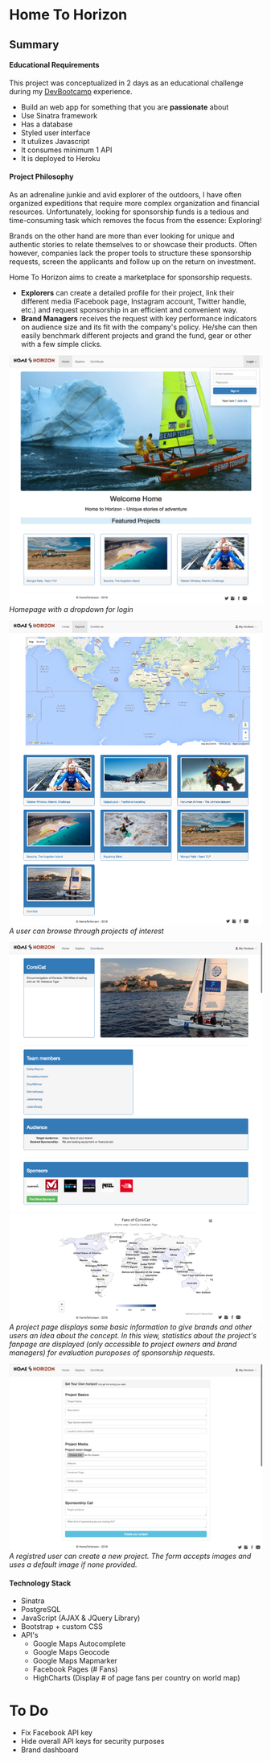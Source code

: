 # Home To Horizon

## Summary
#### Educational Requirements
This project was conceptualized in 2 days as an educational challenge during my [DevBootcamp](http://devbootcamp.com) experience. 
* Build an web app for something that you are __passionate__ about
* Use Sinatra framework
* Has a database
* Styled user interface
* It utulizes Javascript
* It consumes minimum 1 API
* It is deployed to Heroku

#### Project Philosophy
As an adrenaline junkie and avid explorer of the outdoors, I have often organized expeditions that require more complex organization and financial resources. Unfortunately, looking for sponsorship funds is a tedious and time-consuming task which removes the focus from the essence: Exploring!

Brands on the other hand are more than ever looking for unique and authentic stories to relate themselves to or showcase their products. Often however, companies lack the proper tools to structure these sponsorship requests, screen the applicants and follow up on the return on investment.

Home To Horizon aims to create a marketplace for sponsorship requests.
* __Explorers__ can create a detailed profile for their project, link their different media (Facebook page, Instagram account, Twitter handle, etc.) and request sponsorship in an efficient and convenient way.
* __Brand Managers__ receives the request with key performance indicators on audience size and its fit with the company's policy. He/she can then easily benchmark different projects and grand the fund, gear or other with a few simple clicks.

![home to horizon homepage + login](/screenshots/hh_login.png "Home to Horizon home page + login dropdown")
_Homepage with a dropdown for login_

![Overview of projects](/screenshots/hh_projects.png "Overview projects")
_A user can browse through projects of interest_

![Project details](/screenshots/hh_project_detail.png "Project details")
_A project page displays some basic information to give brands and other users an idea about the concept. In this view, statistics about the project's fanpage are displayed (only accessible to project owners and brand managers) for evaluation puroposes of sponsorship requests._

![Project form](/screenshots/hh_create_project.png "Project form")
_A registred user can create a new project. The form accepts images and uses a default image if none provided._




#### Technology Stack
* Sinatra
* PostgreSQL
* JavaScript (AJAX & JQuery Library)
* Bootstrap + custom CSS
* API's
  * Google Maps Autocomplete
  * Google Maps Geocode
  * Google Maps Mapmarker
  * Facebook Pages (# Fans)
  * HighCharts (Display # of page fans per country on world map)

# To Do
* Fix Facebook API key
* Hide overall API keys for security purposes
* Brand dashboard